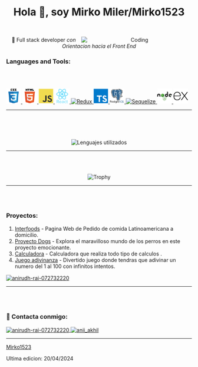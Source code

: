 <h1 align="center">Hola 👋, soy Mirko Miler/Mirko1523</h1>

<p align="center">
  <a href="https://twitter.com/" target="_blank">
    <img src="https://img.shields.io/twitter/follow/?logo=twitter&style=for-the-badge" alt="" />
  </a>
</p>

<p align="center">
  <img src="https://i.pinimg.com/originals/81/17/8b/81178b47a8598f0c81c4799f2cdd4057.gif" alt="Coding" width="300" align="right">
  🌱 Full stack developer <i>con Orientacion hacia el Front End</i>
</p>

<h3 align="left">Languages and Tools:</h3>
<br><br>
<p align="left">
    <a href="https://www.w3schools.com/css/" target="_blank" rel="noreferrer">
        <img src="https://raw.githubusercontent.com/devicons/devicon/master/icons/css3/css3-original-wordmark.svg" alt="css3" width="40" height="40"/>
    </a>
    <a href="https://www.w3.org/html/" target="_blank" rel="noreferrer">
        <img src="https://raw.githubusercontent.com/devicons/devicon/master/icons/html5/html5-original-wordmark.svg" alt="html5" width="40" height="40"/>
    </a>
    <a href="https://developer.mozilla.org/en-US/docs/Web/JavaScript" target="_blank" rel="noreferrer">
        <img src="https://raw.githubusercontent.com/devicons/devicon/master/icons/javascript/javascript-original.svg" alt="javascript" width="40" height="40"/>
    </a>
    <a href="https://reactjs.org/" target="_blank" rel="noreferrer">
        <img src="https://raw.githubusercontent.com/devicons/devicon/master/icons/react/react-original-wordmark.svg" alt="react" width="40" height="40"/>
    </a>
    <a href="https://redux.js.org/" target="_blank" rel="noreferrer">
        <img src="https://redux.js.org/img/redux.svg" alt="Redux" width="40" height="40"/>
    </a>
    <a href="https://www.typescriptlang.org/" target="_blank" rel="noreferrer">
        <img src="https://raw.githubusercontent.com/devicons/devicon/master/icons/typescript/typescript-original.svg" alt="TypeScript" width="40" height="40"/>
    </a>
    <a href="https://www.postgresql.org/" target="_blank" rel="noreferrer">
        <img src="https://raw.githubusercontent.com/devicons/devicon/master/icons/postgresql/postgresql-original-wordmark.svg" alt="PostgreSQL" width="40" height="40"/>
    </a>
    <a href="https://avatars.githubusercontent.com/u/3591786?s=280&v=4" target="_blank" rel="noreferrer">
        <img src="https://avatars.githubusercontent.com/u/3591786?s=280&v=4" alt="Sequelize" width="40" height="40"/>
    </a>
    <a href="https://nodejs.org/" target="_blank" rel="noreferrer">
        <img src="https://raw.githubusercontent.com/devicons/devicon/master/icons/nodejs/nodejs-original-wordmark.svg" alt="Node.js" width="40" height="40"/>
    </a>
    <a href="https://expressjs.com/" target="_blank" rel="noreferrer">
        <img src="https://raw.githubusercontent.com/devicons/devicon/master/icons/express/express-original.svg" alt="Express" width="40" height="40"/>
    </a>
</p>
<hr width="100%">
<br><br><br>

<p align="center">
    <img src="https://github-readme-stats.vercel.app/api/top-langs/?username=Mirko1523&layout=compact" alt="Lenguajes utilizados" />
</p>

<hr width="100%">
<br>

<p align="center">
    <br>
    <img src="https://github-profile-trophy.vercel.app/?username=Mirko1523&column=7" alt="Trophy" />
    <br>
</p>
<hr width="100%">
<br><br>
<h3 align="left">Proyectos:</h3>
<ol>
    <li><a href="https://github.com/Mirko1523/PF-Henry.git">Interfoods</a> - Pagina Web de Pedido de comida Latinoamericana a domicilio.</li>
    <li><a href="https://github.com/Mirko1523/Proyecto-Individual-dogs.git">Proyecto Dogs</a> - Explora el maravilloso mundo de los perros en este proyecto emocionante.</li>
    <li><a href="https://github.com/Mirko1523/Calculadora.git">Calculadora</a> - Calculadora que realiza todo tipo de calculos .</li>
    <li><a href="https://github.com/Mirko1523/Juego-Adivinanza.git">Juego adivinanza</a> - Divertido juego donde tendras que adivinar un numero del 1 al 100 con infinitos intentos.</li>
</ol>

<p align="left">
  <a href="https://www.linkedin.com/in/mirko-miler-290bb3295/](https://portafoliomilermirko.netlify.app/" target="_blank">
    <img align="center" src="https://raw.githubusercontent.com/rahuldkjain/github-profile-readme-generator/master/src/images/icons/Social/linked-in-alt.svg" alt="anirudh-rai-072732220" height="30" width="40" />
  </a>
<hr width="100%">

<br><br>
<h3 align="left"> 🤝 Contacta conmigo:</h3>

<p align="left">
  <a href="https://www.linkedin.com/in/mirko-miler-290bb3295/" target="_blank">
    <img align="center" src="https://raw.githubusercontent.com/rahuldkjain/github-profile-readme-generator/master/src/images/icons/Social/linked-in-alt.svg" alt="anirudh-rai-072732220" height="30" width="40" />
  </a>
  <a href="https://www.instagram.com/mirko.miler/" target="_blank">
    <img align="center" src="https://raw.githubusercontent.com/rahuldkjain/github-profile-readme-generator/master/src/images/icons/Social/instagram.svg" alt="anii_akhil" height="30" width="40" />
  </a>
</p>

------

[Mirko1523](https://github.com/Mirko1523)

Ultima edicion: 20/04/2024




